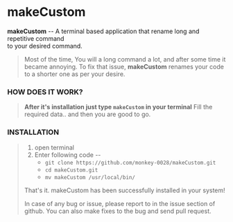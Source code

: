 # makeCustom

**makeCustom** --  A terminal based application that rename long and repetitive command  
                   to your desired command.
  

> Most of the time, You will a long command a lot, and after some time it became annoying.
> To fix that issue, **makeCustom** renames your code to a shorter one as per your desire.
>
### HOW DOES IT WORK?	
> **After it's installation just type `makeCustom` in your terminal**
> Fill the required data.. and then you are good to go.

### INSTALLATION
> 1. open terminal
> 2. Enter following code --
>		* `git clone https://github.com/monkey-0028/makeCustom.git`
>		* `cd makeCustom.git`
>		* `mv makeCustom /usr/local/bin/`
>
> That's it.
> makeCustom has been successfully installed in your system!
> 
>
> In case of any bug or issue, please report to in the issue section of github.
> You can also make fixes to the bug and send pull request.
> 
>

